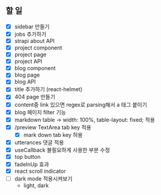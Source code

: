 ## 할 일

- [x] sidebar 만들기
- [x] jobs 추가하기
- [x] strapi about API
- [x] project component
- [x] project page
- [x] project API
- [x] blog component
- [x] blog page
- [x] blog API
- [x] title 추가하기 (react-helmet)
- [x] 404 page 만들기
- [x] content중 link 있으면 regex로 parsing해서 a 태그 붙이기
- [x] blog 페이지 filter 기능
- [x] markdown table -> width: 100%, table-layout: fixed; 적용
- [x] /preview TextArea tab key 적용
  - [x] mark down tab key 허용
- [x] utterances 댓글 적용
- [x] useCallback 불필요하게 사용한 부분 수정
- [x] top button
- [x] fadeInUp 효과
- [x] react scroll indicator
- [ ] dark mode 적용시켜보기
  - light, dark
